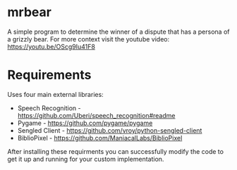 # mrbear
A simple program to determine the winner of a dispute that has a persona of a grizzly bear. For more context visit the youtube video: https://youtu.be/OScg9Iu41F8

# Requirements
Uses four main external libraries:
- Speech Recognition - https://github.com/Uberi/speech_recognition#readme
- Pygame - https://github.com/pygame/pygame
- Sengled Client - https://github.com/vroy/python-sengled-client
- BiblioPixel - https://github.com/ManiacalLabs/BiblioPixel

After installing these requirments you can successfully modify the code to get it up and running for your custom implementation.
